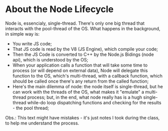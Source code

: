 # About the Node Lifecycle

Node is, essencialy, single-thread. There's only one big thread that interacts with the pool-thread of the OS.
What happens in the background, in simple way is:

- You write JS code;
- That JS code is read by the V8 (JS Engine), which compile your code;
- Then the JS Code is converted to C++ by the Node.js Bidings (node api), which is understood by the OS;
- When your application calls a function that will take some time to process (or will depend on external data), Node will delegate this function to the OS, which's multi-thread, with a callback function, which should be called once there's any return from the called function;
- Here's the main dilemma of node: the node itself is single-thread, but he can work with the threads of the OS, what makes it "emulate" a multi-thread process; but, in the end, what node really has is a hugh single-thread while-do loop dispatching functions and checking for the results - the pool thread;

Obs.: This text might have mistakes - it's just notes I took during the class, to help me understand the process.
